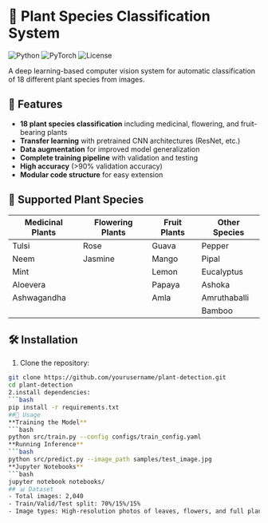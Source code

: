 # 🌿 Plant Species Classification System

![Python](https://img.shields.io/badge/Python-3.7%2B-blue)
![PyTorch](https://img.shields.io/badge/PyTorch-1.8%2B-orange)
![License](https://img.shields.io/badge/License-MIT-green)

A deep learning-based computer vision system for automatic classification of 18 different plant species from images.

## 📌 Features

- **18 plant species classification** including medicinal, flowering, and fruit-bearing plants
- **Transfer learning** with pretrained CNN architectures (ResNet, etc.)
- **Data augmentation** for improved model generalization
- **Complete training pipeline** with validation and testing
- **High accuracy** (>90% validation accuracy)
- **Modular code structure** for easy extension

## 🌱 Supported Plant Species

| Medicinal Plants | Flowering Plants | Fruit Plants | Other Species |
|------------------|------------------|--------------|---------------|
| Tulsi           | Rose             | Guava        | Pepper        |
| Neem            | Jasmine          | Mango        | Pipal         |
| Mint            |                  | Lemon        | Eucalyptus    |
| Aloevera        |                  | Papaya       | Ashoka        |
| Ashwagandha     |                  | Amla         | Amruthaballi  |
|                 |                  |              | Bamboo        |

## 🛠️ Installation

1. Clone the repository:
```bash
git clone https://github.com/yourusername/plant-detection.git
cd plant-detection
2.install dependencies:
```bash
pip install -r requirements.txt
##🚀 Usage
**Training the Model**
```bash
python src/train.py --config configs/train_config.yaml
**Running Inference**
```bash
python src/predict.py --image_path samples/test_image.jpg
**Jupyter Notebooks**
```bash
jupyter notebook notebooks/
## 📊 Dataset
- Total images: 2,040
- Train/Valid/Test split: 70%/15%/15%
- Image types: High-resolution photos of leaves, flowers, and full plants
